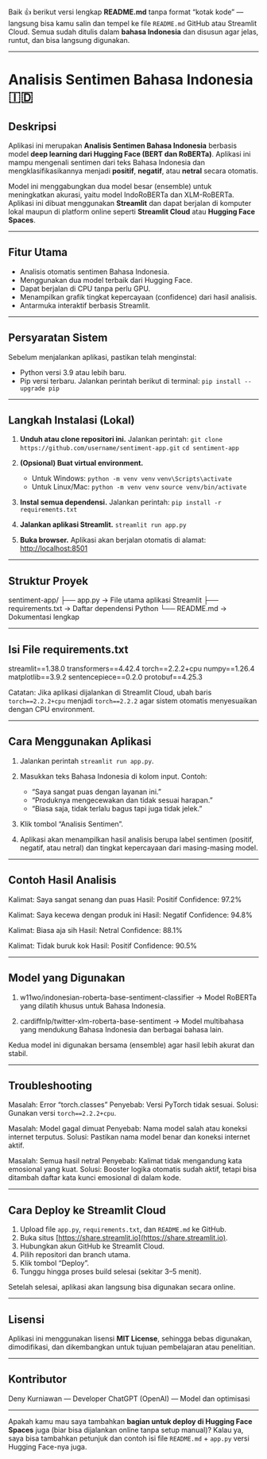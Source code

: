 Baik 👍 berikut versi lengkap **README.md** tanpa format “kotak kode” — langsung bisa kamu salin dan tempel ke file `README.md` GitHub atau Streamlit Cloud.
Semua sudah ditulis dalam **bahasa Indonesia** dan disusun agar jelas, runtut, dan bisa langsung digunakan.

---

# Analisis Sentimen Bahasa Indonesia 🇮🇩

## Deskripsi

Aplikasi ini merupakan **Analisis Sentimen Bahasa Indonesia** berbasis model **deep learning dari Hugging Face (BERT dan RoBERTa)**.
Aplikasi ini mampu mengenali sentimen dari teks Bahasa Indonesia dan mengklasifikasikannya menjadi **positif**, **negatif**, atau **netral** secara otomatis.

Model ini menggabungkan dua model besar (ensemble) untuk meningkatkan akurasi, yaitu model IndoRoBERTa dan XLM-RoBERTa.
Aplikasi ini dibuat menggunakan **Streamlit** dan dapat berjalan di komputer lokal maupun di platform online seperti **Streamlit Cloud** atau **Hugging Face Spaces**.

---

## Fitur Utama

* Analisis otomatis sentimen Bahasa Indonesia.
* Menggunakan dua model terbaik dari Hugging Face.
* Dapat berjalan di CPU tanpa perlu GPU.
* Menampilkan grafik tingkat kepercayaan (confidence) dari hasil analisis.
* Antarmuka interaktif berbasis Streamlit.

---

## Persyaratan Sistem

Sebelum menjalankan aplikasi, pastikan telah menginstal:

* Python versi 3.9 atau lebih baru.
* Pip versi terbaru.
  Jalankan perintah berikut di terminal:
  `pip install --upgrade pip`

---

## Langkah Instalasi (Lokal)

1. **Unduh atau clone repositori ini.**
   Jalankan perintah:
   `git clone https://github.com/username/sentiment-app.git`
   `cd sentiment-app`

2. **(Opsional) Buat virtual environment.**

   * Untuk Windows:
     `python -m venv venv`
     `venv\Scripts\activate`
   * Untuk Linux/Mac:
     `python -m venv venv`
     `source venv/bin/activate`

3. **Instal semua dependensi.**
   Jalankan perintah:
   `pip install -r requirements.txt`

4. **Jalankan aplikasi Streamlit.**
   `streamlit run app.py`

5. **Buka browser.**
   Aplikasi akan berjalan otomatis di alamat:
   [http://localhost:8501](http://localhost:8501)

---

## Struktur Proyek

sentiment-app/
├── app.py → File utama aplikasi Streamlit
├── requirements.txt → Daftar dependensi Python
└── README.md → Dokumentasi lengkap

---

## Isi File requirements.txt

streamlit==1.38.0
transformers==4.42.4
torch==2.2.2+cpu
numpy==1.26.4
matplotlib==3.9.2
sentencepiece==0.2.0
protobuf==4.25.3

Catatan:
Jika aplikasi dijalankan di Streamlit Cloud, ubah baris `torch==2.2.2+cpu` menjadi `torch==2.2.2` agar sistem otomatis menyesuaikan dengan CPU environment.

---

## Cara Menggunakan Aplikasi

1. Jalankan perintah `streamlit run app.py`.
2. Masukkan teks Bahasa Indonesia di kolom input.
   Contoh:

   * “Saya sangat puas dengan layanan ini.”
   * “Produknya mengecewakan dan tidak sesuai harapan.”
   * “Biasa saja, tidak terlalu bagus tapi juga tidak jelek.”
3. Klik tombol “Analisis Sentimen”.
4. Aplikasi akan menampilkan hasil analisis berupa label sentimen (positif, negatif, atau netral) dan tingkat kepercayaan dari masing-masing model.

---

## Contoh Hasil Analisis

Kalimat: Saya sangat senang dan puas
Hasil: Positif
Confidence: 97.2%

Kalimat: Saya kecewa dengan produk ini
Hasil: Negatif
Confidence: 94.8%

Kalimat: Biasa aja sih
Hasil: Netral
Confidence: 88.1%

Kalimat: Tidak buruk kok
Hasil: Positif
Confidence: 90.5%

---

## Model yang Digunakan

1. w11wo/indonesian-roberta-base-sentiment-classifier
   → Model RoBERTa yang dilatih khusus untuk Bahasa Indonesia.

2. cardiffnlp/twitter-xlm-roberta-base-sentiment
   → Model multibahasa yang mendukung Bahasa Indonesia dan berbagai bahasa lain.

Kedua model ini digunakan bersama (ensemble) agar hasil lebih akurat dan stabil.

---

## Troubleshooting

Masalah: Error “torch.classes”
Penyebab: Versi PyTorch tidak sesuai.
Solusi: Gunakan versi `torch==2.2.2+cpu`.

Masalah: Model gagal dimuat
Penyebab: Nama model salah atau koneksi internet terputus.
Solusi: Pastikan nama model benar dan koneksi internet aktif.

Masalah: Semua hasil netral
Penyebab: Kalimat tidak mengandung kata emosional yang kuat.
Solusi: Booster logika otomatis sudah aktif, tetapi bisa ditambah daftar kata kunci emosional di dalam kode.

---

## Cara Deploy ke Streamlit Cloud

1. Upload file `app.py`, `requirements.txt`, dan `README.md` ke GitHub.
2. Buka situs [https://share.streamlit.io](https://share.streamlit.io).
3. Hubungkan akun GitHub ke Streamlit Cloud.
4. Pilih repositori dan branch utama.
5. Klik tombol “Deploy”.
6. Tunggu hingga proses build selesai (sekitar 3–5 menit).

Setelah selesai, aplikasi akan langsung bisa digunakan secara online.

---

## Lisensi

Aplikasi ini menggunakan lisensi **MIT License**, sehingga bebas digunakan, dimodifikasi, dan dikembangkan untuk tujuan pembelajaran atau penelitian.

---

## Kontributor

Deny Kurniawan — Developer
ChatGPT (OpenAI) — Model dan optimisasi

---

Apakah kamu mau saya tambahkan **bagian untuk deploy di Hugging Face Spaces** juga (biar bisa dijalankan online tanpa setup manual)?
Kalau ya, saya bisa tambahkan petunjuk dan contoh isi file `README.md` + `app.py` versi Hugging Face-nya juga.
